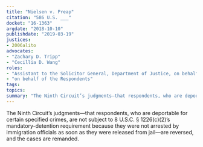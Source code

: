 ```yaml
---
title: "Nielsen v. Preap"
citation: "586 U.S. ___"
docket: "16-1363"
argdate: "2018-10-10"
publishdate: "2019-03-19"
justices:
- 2006alito
advocates:
- "Zachary D. Tripp"
- "Cecillia D. Wang"
roles:
- "Assistant to the Solicitor General, Department of Justice, on behalf of the Petitioners"
- "on behalf of the Respondents"
tags:
topics:
summary: "The Ninth Circuit’s judgments—that respondents, who are deportable for certain specified crimes, are not subject to 8 U.S.C. § 1226(c)(2)’s mandatory-detention requirement because they were not arrested by immigration officials as soon as they were released from jail—are reversed, and the cases are remanded."
---
```

The Ninth Circuit’s judgments—that respondents, who are deportable for certain specified crimes, are not subject to 8 U.S.C. § 1226(c)(2)’s mandatory-detention requirement because they were not arrested by immigration officials as soon as they were released from jail—are reversed, and the cases are remanded.